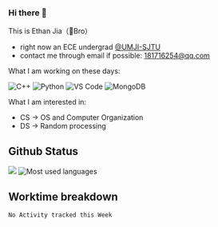 ### Hi there 👋
This is Ethan Jia（🗻Bro）
- right now an ECE undergrad [@UMJI-SJTU](https://www.ji.sjtu.edu.cn/)
- contact me through email if possible: [181716254@qq.com](181716254@qq.com)

What I am working on these days:

 ![C++](https://img.shields.io/badge/-C++-00599C?style=plastic&logo=c)
 ![Python](https://img.shields.io/badge/-Python-8fcfd1?style=plastic&logo=Python)
 ![VS Code](https://img.shields.io/badge/-VS%20Code-007ACC?style=plastic&logo=visual-studio-code)
 ![MongoDB](https://img.shields.io/badge/-MongoDB-black?style=plastic&logo=mongodb)

What I am interested in:
- CS  ->  OS and Computer Organization
- DS  ->  Random processing

## Github Status
![](https://github-readme-stats.vercel.app/api?username=MountBro&theme=radical) 
![Most used languages](https://github-readme-stats.vercel.app/api/top-langs/?username=MountBro&hide=makefile&layout=compact&theme=radical)

## Worktime breakdown
<!--START_SECTION:waka-->
```text
No Activity tracked this Week
```
<!--END_SECTION:waka-->
